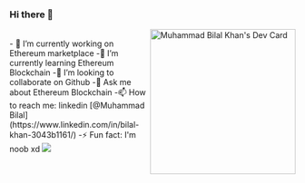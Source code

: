 ### Hi there 👋
<div align="left">  <a href="https://app.daily.dev/bkhan7276" target="blank">
  
  <img 
       width="256"
       align="right"
       src="https://api.daily.dev/devcards/e64b61a401e1432789bb8e0eea0c0ac5.png?r=lqn"  alt="Muhammad Bilal Khan's Dev Card"/></a>
</div>
  <br/>
- 🔭 I’m currently working on Ethereum marketplace
-🌱 I’m currently learning Ethereum  Blockchain
-👯 I’m looking to collaborate on Github
-💬 Ask me about Ethereum Blockchain 
-📫 How to reach me: linkedin [@Muhammad Bilal](https://www.linkedin.com/in/bilal-khan-3043b1161/) 
-⚡ Fun fact: I'm noob xd

<img src="https://github-readme-stats.vercel.app/api?username=b-khan7276&&show_icons=true&title_color=ffffff&icon_color=bb2acf&text_color=daf7dc&bg_color=151515">

